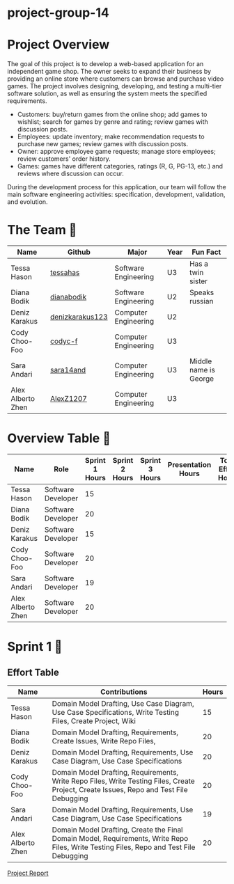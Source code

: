 # project-group-14

# Project Overview
The goal of this project is to develop a web-based application for an independent game shop. The owner seeks to expand their business by providing an online store where customers can browse and purchase video games. The project involves designing, developing, and testing a multi-tier software solution, as well as ensuring the system meets the specified requirements.
* Customers: buy/return games from the online shop; add games to wishlist; search for games by genre and rating; review games with discussion posts.
* Employees: update inventory; make recommendation requests to purchase new games; review games with discussion posts.
* Owner: approve employee game requests; manage store employees; review customers' order history.
* Games: games have different categories, ratings (R, G, PG-13, etc.) and reviews where discussion can occur. 

During the development process for this application, our team will follow the main software engineering activities: specification, development, validation, and evolution.

# The Team 👥 
| Name  | Github | Major | Year | Fun Fact |
| ------------- | ------------- | ------------- | ------------- | ------------- |
| Tessa Hason  | [tessahas](https://github.com/tessahas)  | Software Engineering | U3 | Has a twin sister |
| Diana Bodik | [dianabodik](https://github.com/dianabodik)  | Software Engineering | U2 | Speaks russian |
| Deniz Karakus  | [denizkarakus123](https://github.com/denizkarakus123)  | Computer Engineering | U2 |  |
| Cody Choo-Foo  | [codyc-f](https://github.com/codyc-f)  | Computer Engineering | U3 |  |
| Sara Andari | [sara14and](https://github.com/sara14and)  | Computer Engineering | U3 | Middle name is George |
| Alex Alberto Zhen | [AlexZ1207](https://github.com/AlexZ1207)  | Computer Engineering | U3 | |

# Overview Table 🥇 
| Name  | Role | Sprint 1 Hours | Sprint 2 Hours | Sprint 3 Hours | Presentation Hours | Total Effort Hours |
| ------------- | ------------- | ------------- | ------------- | ------------- | ------------- | ------------- |
| Tessa Hason  |Software Developer |15 | | | | |
| Diana Bodik  |Software Developer |20 | | | | |
| Deniz Karakus |Software Developer |15 | | | | |
| Cody Choo-Foo  |Software Developer |20 | | | | |
| Sara Andari |Software Developer |19 | | | | |
| Alex Alberto Zhen |Software Developer |20 | | | | |

# Sprint 1 🏃 
## Effort Table
| Name  | Contributions | Hours |
| ------------- | ------------- | ------------- |
| Tessa Hason  |Domain Model Drafting, Use Case Diagram, Use Case Specifications, Write Testing Files, Create Project, Wiki |15 |
| Diana Bodik  |Domain Model Drafting, Requirements, Create Issues, Write Repo Files, |20 |
| Deniz Karakus  |Domain Model Drafting, Requirements, Use Case Diagram, Use Case Specifications |20 |
| Cody Choo-Foo  |Domain Model Drafting, Requirements, Write Repo Files, Write Testing Files, Create Project, Create Issues, Repo and Test File Debugging |20 |
| Sara Andari |Domain Model Drafting, Requirements, Use Case Diagram, Use Case Specifications |19 |
| Alex Alberto Zhen |Domain Model Drafting, Create the Final Domain Model, Requirements, Write Repo Files, Write Testing Files, Repo and Test File Debugging|20 |


[Project Report](https://github.com/McGill-ECSE321-Fall2024/project-group-14/blob/main/wiki/Deliverable1-ProjectRep.md)

